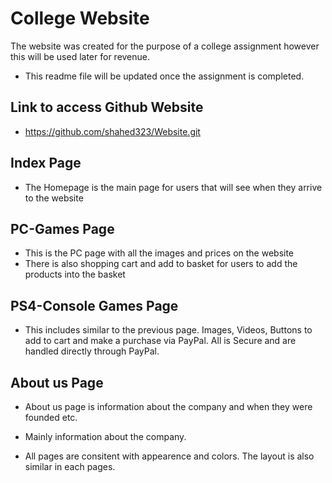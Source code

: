 # College Website

The website was created for the purpose of a college assignment however this will be used later for revenue.


* This readme file will be updated once the assignment is completed.


## Link to access Github Website 

* https://github.com/shahed323/Website.git

## Index Page

* The Homepage is the main page for users that will see when they arrive to the website 

## PC-Games Page

* This is the PC page with all the images and prices on the website
* There is also shopping cart and add to basket for users to add the products into the basket

## PS4-Console Games Page 

* This includes similar to the previous page. Images, Videos, Buttons to add to cart and make a purchase via PayPal. All is Secure and are handled directly through PayPal.

## About us Page

* About us page is information about the company and when they were founded etc. 

* Mainly information about the company. 

* All pages are consitent with appearence and colors. The layout is also similar in each pages.